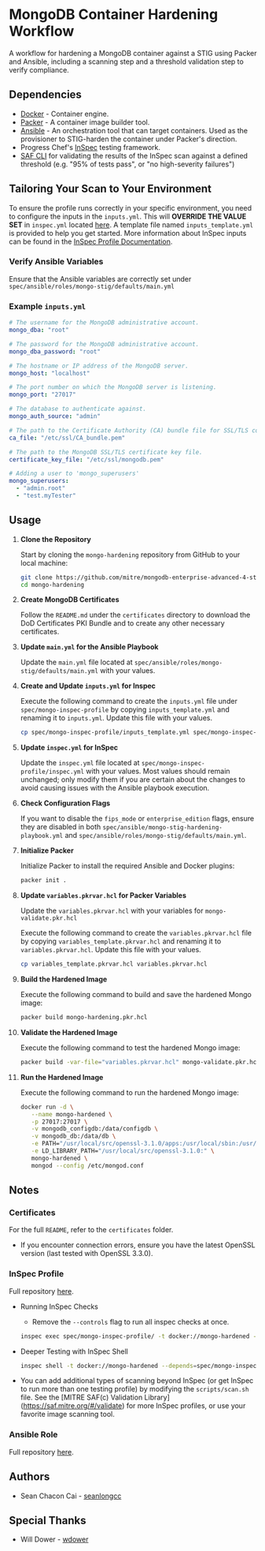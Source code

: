 # MongoDB Container Hardening Workflow

A workflow for hardening a MongoDB container against a STIG using Packer and Ansible, including a scanning step and a threshold validation step to verify compliance.

## Dependencies

- [Docker](https://docs.docker.com/engine/install/) - Container engine.
- [Packer](https://developer.hashicorp.com/packer/install) - A container image builder tool.
- [Ansible](https://docs.ansible.com/ansible/latest/installation_guide/index.html) - An orchestration tool that can target containers. Used as the provisioner to STIG-harden the container under Packer's direction.
- Progress Chef's [InSpec](https://docs.chef.io/inspec/install/) testing framework.
- [SAF CLI](https://saf-cli.mitre.org) for validating the results of the InSpec scan against a defined threshold (e.g. "95% of tests pass", or "no high-severity failures")

## Tailoring Your Scan to Your Environment

To ensure the profile runs correctly in your specific environment, you need to configure the inputs in the `inputs.yml`. This will **OVERRIDE THE VALUE SET** in `inspec.yml` located [here](https://github.com/mitre/mongodb-enterprise-advanced-4-stig-baseline/blob/main/inspec.yml). A template file named `inputs_template.yml` is provided to help you get started. More information about InSpec inputs can be found in the [InSpec Profile Documentation](https://docs.chef.io/inspec/profiles/).

### Verify Ansible Variables

Ensure that the Ansible variables are correctly set under `spec/ansible/roles/mongo-stig/defaults/main.yml`

### Example `inputs.yml`

```yaml
# The username for the MongoDB administrative account.
mongo_dba: "root"

# The password for the MongoDB administrative account.
mongo_dba_password: "root"

# The hostname or IP address of the MongoDB server.
mongo_host: "localhost"

# The port number on which the MongoDB server is listening.
mongo_port: "27017"

# The database to authenticate against.
mongo_auth_source: "admin"

# The path to the Certificate Authority (CA) bundle file for SSL/TLS connections.
ca_file: "/etc/ssl/CA_bundle.pem"

# The path to the MongoDB SSL/TLS certificate key file.
certificate_key_file: "/etc/ssl/mongodb.pem"

# Adding a user to 'mongo_superusers'
mongo_superusers:
  - "admin.root"
  - "test.myTester"
```

## Usage

1. **Clone the Repository**

   Start by cloning the `mongo-hardening` repository from GitHub to your local machine:

   ```sh
   git clone https://github.com/mitre/mongodb-enterprise-advanced-4-stig-baseline-hardening.git
   cd mongo-hardening
   ```

2. **Create MongoDB Certificates**

   Follow the `README.md` under the `certificates` directory to download the DoD Certificates PKI Bundle and to create any other necessary certificates.

3. **Update `main.yml` for the Ansible Playbook**

   Update the `main.yml` file located at `spec/ansible/roles/mongo-stig/defaults/main.yml` with your values.

4. **Create and Update `inputs.yml` for Inspec**

   Execute the following command to create the `inputs.yml` file under `spec/mongo-inspec-profile` by copying `inputs_template.yml` and renaming it to `inputs.yml`.
   Update this file with your values.

   ```sh
   cp spec/mongo-inspec-profile/inputs_template.yml spec/mongo-inspec-profile/inputs.yml
   ```

5. **Update `inspec.yml` for InSpec**

   Update the `inspec.yml` file located at `spec/mongo-inspec-profile/inspec.yml` with your values.
   Most values should remain unchanged; only modify them if you are certain about the changes to avoid causing issues with the Ansible playbook execution.

6. **Check Configuration Flags**

   If you want to disable the `fips_mode` or `enterprise_edition` flags, ensure they are disabled in both `spec/ansible/mongo-stig-hardening-playbook.yml` and `spec/ansible/roles/mongo-stig/defaults/main.yml`.

7. **Initialize Packer**

   Initialize Packer to install the required Ansible and Docker plugins:

   ```sh
   packer init .
   ```

8. **Update `variables.pkrvar.hcl` for Packer Variables**

   Update the `variables.pkrvar.hcl` with your variables for `mongo-validate.pkr.hcl`

   Execute the following command to create the `variables.pkrvar.hcl` file by copying `variables_template.pkrvar.hcl` and renaming it to `variables.pkrvar.hcl`.
   Update this file with your values.

   ```sh
   cp variables_template.pkrvar.hcl variables.pkrvar.hcl
   ```

9. **Build the Hardened Image**

   Execute the following command to build and save the hardened Mongo image:

   ```sh
   packer build mongo-hardening.pkr.hcl
   ```

10. **Validate the Hardened Image**

    Execute the following command to test the hardened Mongo image:

    ```sh
    packer build -var-file="variables.pkrvar.hcl" mongo-validate.pkr.hcl
    ```

11. **Run the Hardened Image**

    Execute the following command to run the hardened Mongo image:

    ```sh
    docker run -d \
       --name mongo-hardened \
       -p 27017:27017 \
       -v mongodb_configdb:/data/configdb \
       -v mongodb_db:/data/db \
       -e PATH="/usr/local/src/openssl-3.1.0/apps:/usr/local/sbin:/usr/local/bin:/usr/sbin:/usr/bin:/sbin:/bin" \
       -e LD_LIBRARY_PATH="/usr/local/src/openssl-3.1.0:" \
       mongo-hardened \
       mongod --config /etc/mongod.conf
    ```

## Notes

### Certificates

For the full `README`, refer to the `certificates` folder.

- If you encounter connection errors, ensure you have the latest OpenSSL version (last tested with OpenSSL 3.3.0).

### InSpec Profile

Full repository [here](https://github.com/mitre/mongodb-enterprise-advanced-4-stig-baseline).

- Running InSpec Checks

  - Remove the `--controls` flag to run all inspec checks at once.

  ```sh
  inspec exec spec/mongo-inspec-profile/ -t docker://mongo-hardened --controls=SV-252134 --input-file=spec/mongo-inspec-profile/inputs.yml --reporter cli json:reports/inspec_results.json --no-create-lockfile --enhanced-outcomes
  ```

- Deeper Testing with InSpec Shell

  ```sh
  inspec shell -t docker://mongo-hardened --depends=spec/mongo-inspec-profile/ --input-file=spec/mongo-inspec-profile/inputs.yml
  ```

- You can add additional types of scanning beyond InSpec (or get InSpec to run more than one testing profile) by modifying the `scripts/scan.sh` file. See the [MITRE SAF(c) Validation Library] (https://saf.mitre.org/#/validate) for more InSpec profiles, or use your favorite image scanning tool.

### Ansible Role

Full repository [here](https://github.com/mitre/ansible-mongodb-enterprise-advanced-4-stig-hardening).

## Authors

- Sean Chacon Cai - [seanlongcc](https://github.com/seanlongcc)

## Special Thanks

- Will Dower - [wdower](https://github.com/wdower)
